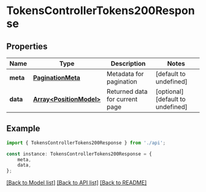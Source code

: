 # TokensControllerTokens200Response


## Properties

Name | Type | Description | Notes
------------ | ------------- | ------------- | -------------
**meta** | [**PaginationMeta**](PaginationMeta.md) | Metadata for pagination | [default to undefined]
**data** | [**Array&lt;PositionModel&gt;**](PositionModel.md) | Returned data for current page | [optional] [default to undefined]

## Example

```typescript
import { TokensControllerTokens200Response } from './api';

const instance: TokensControllerTokens200Response = {
    meta,
    data,
};
```

[[Back to Model list]](../README.md#documentation-for-models) [[Back to API list]](../README.md#documentation-for-api-endpoints) [[Back to README]](../README.md)
